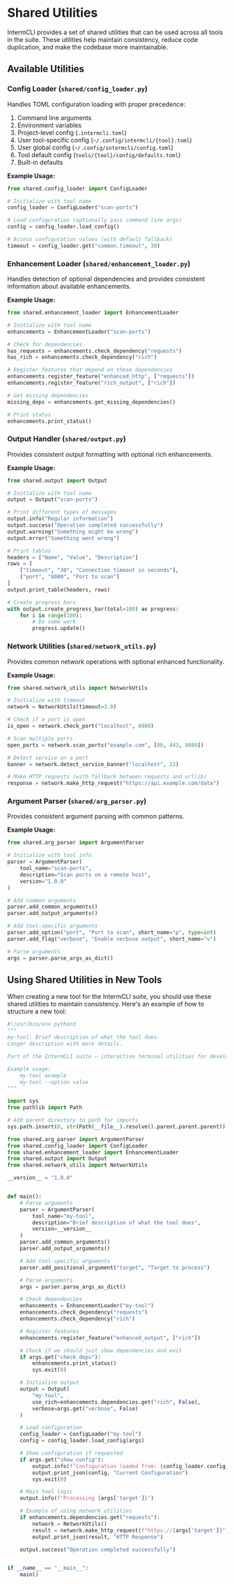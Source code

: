 # Shared Utilities

IntermCLI provides a set of shared utilities that can be used across all tools in the suite. These utilities help maintain consistency, reduce code duplication, and make the codebase more maintainable.

## Available Utilities

### Config Loader (`shared/config_loader.py`)

Handles TOML configuration loading with proper precedence:

1. Command line arguments
2. Environment variables
3. Project-level config (`.intermcli.toml`)
4. User tool-specific config (`~/.config/intermcli/{tool}.toml`)
5. User global config (`~/.config/intermcli/config.toml`)
6. Tool default config (`tools/{tool}/config/defaults.toml`)
7. Built-in defaults

**Example Usage:**

```python
from shared.config_loader import ConfigLoader

# Initialize with tool name
config_loader = ConfigLoader("scan-ports")

# Load configuration (optionally pass command line args)
config = config_loader.load_config()

# Access configuration values (with default fallback)
timeout = config_loader.get("common.timeout", 30)
```

### Enhancement Loader (`shared/enhancement_loader.py`)

Handles detection of optional dependencies and provides consistent information about available enhancements.

**Example Usage:**

```python
from shared.enhancement_loader import EnhancementLoader

# Initialize with tool name
enhancements = EnhancementLoader("scan-ports")

# Check for dependencies
has_requests = enhancements.check_dependency("requests")
has_rich = enhancements.check_dependency("rich")

# Register features that depend on these dependencies
enhancements.register_feature("enhanced_http", ["requests"])
enhancements.register_feature("rich_output", ["rich"])

# Get missing dependencies
missing_deps = enhancements.get_missing_dependencies()

# Print status
enhancements.print_status()
```

### Output Handler (`shared/output.py`)

Provides consistent output formatting with optional rich enhancements.

**Example Usage:**

```python
from shared.output import Output

# Initialize with tool name
output = Output("scan-ports")

# Print different types of messages
output.info("Regular information")
output.success("Operation completed successfully")
output.warning("Something might be wrong")
output.error("Something went wrong")

# Print tables
headers = ["Name", "Value", "Description"]
rows = [
    ["timeout", "30", "Connection timeout in seconds"],
    ["port", "8080", "Port to scan"]
]
output.print_table(headers, rows)

# Create progress bars
with output.create_progress_bar(total=100) as progress:
    for i in range(100):
        # Do some work
        progress.update()
```

### Network Utilities (`shared/network_utils.py`)

Provides common network operations with optional enhanced functionality.

**Example Usage:**

```python
from shared.network_utils import NetworkUtils

# Initialize with timeout
network = NetworkUtils(timeout=3.0)

# Check if a port is open
is_open = network.check_port("localhost", 8080)

# Scan multiple ports
open_ports = network.scan_ports("example.com", [80, 443, 8080])

# Detect service on a port
banner = network.detect_service_banner("localhost", 22)

# Make HTTP requests (with fallback between requests and urllib)
response = network.make_http_request("https://api.example.com/data")
```

### Argument Parser (`shared/arg_parser.py`)

Provides consistent argument parsing with common patterns.

**Example Usage:**

```python
from shared.arg_parser import ArgumentParser

# Initialize with tool info
parser = ArgumentParser(
    tool_name="scan-ports",
    description="Scan ports on a remote host",
    version="1.0.0"
)

# Add common arguments
parser.add_common_arguments()
parser.add_output_arguments()

# Add tool-specific arguments
parser.add_option("port", "Port to scan", short_name="p", type=int)
parser.add_flag("verbose", "Enable verbose output", short_name="v")

# Parse arguments
args = parser.parse_args_as_dict()
```

## Using Shared Utilities in New Tools

When creating a new tool for the IntermCLI suite, you should use these shared utilities to maintain consistency. Here's an example of how to structure a new tool:

```python
#!/usr/bin/env python3
"""
my-tool: Brief description of what the tool does.
Longer description with more details.

Part of the IntermCLI suite – interactive terminal utilities for developers and power users.

Example usage:
    my-tool example
    my-tool --option value
"""

import sys
from pathlib import Path

# Add parent directory to path for imports
sys.path.insert(0, str(Path(__file__).resolve().parent.parent.parent))

from shared.arg_parser import ArgumentParser
from shared.config_loader import ConfigLoader
from shared.enhancement_loader import EnhancementLoader
from shared.output import Output
from shared.network_utils import NetworkUtils

__version__ = "1.0.0"


def main():
    # Parse arguments
    parser = ArgumentParser(
        tool_name="my-tool",
        description="Brief description of what the tool does",
        version=__version__
    )
    parser.add_common_arguments()
    parser.add_output_arguments()

    # Add tool-specific arguments
    parser.add_positional_argument("target", "Target to process")

    # Parse arguments
    args = parser.parse_args_as_dict()

    # Check dependencies
    enhancements = EnhancementLoader("my-tool")
    enhancements.check_dependency("requests")
    enhancements.check_dependency("rich")

    # Register features
    enhancements.register_feature("enhanced_output", ["rich"])

    # Check if we should just show dependencies and exit
    if args.get("check_deps"):
        enhancements.print_status()
        sys.exit(0)

    # Initialize output
    output = Output(
        "my-tool",
        use_rich=enhancements.dependencies.get("rich", False),
        verbose=args.get("verbose", False)
    )

    # Load configuration
    config_loader = ConfigLoader("my-tool")
    config = config_loader.load_config(args)

    # Show configuration if requested
    if args.get("show_config"):
        output.info(f"Configuration loaded from: {config_loader.config_source}")
        output.print_json(config, "Current Configuration")
        sys.exit(0)

    # Main tool logic
    output.info(f"Processing {args['target']}")

    # Example of using network utilities
    if enhancements.dependencies.get("requests"):
        network = NetworkUtils()
        result = network.make_http_request(f"https://{args['target']}")
        output.print_json(result, "HTTP Response")

    output.success("Operation completed successfully")


if __name__ == "__main__":
    main()
```
